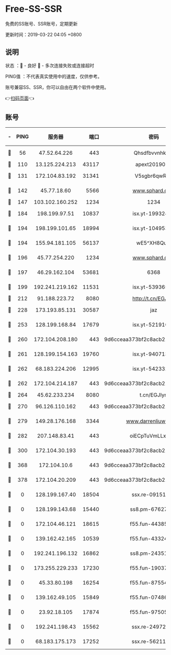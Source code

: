 # Free-SS-SSR

免费的SS账号、SSR账号，定期更新

更新时间：2019-03-22 04:05 +0800

## 说明

状态     ：🙂 - 良好 🙁 - 多次连接失败或连接超时

PING值   ：不代表真实使用中的速度，仅供参考。

账号兼容SS、SSR，你可以自由在两个软件中使用。

👉[扫码页面](https://liesauer.github.io/Free-SS-SSR/)👈

## 账号

|-|PING|服务器|端口|密码|加密方式|区域|
|:----:|:----:|:-----:|-----:|:----:|:----:|:----:|
|🙂|56|47.52.64.226|443|Qhsdfbvvnhkm1|aes-256-cfb|HK|
|🙂|110|13.125.224.213|43117|apext2019005|chacha20|KR|
|🙂|131|172.104.83.192|31341|V5sgbr6qwRg1|aes-256-cfb|JP|
|🙂|142|45.77.18.60|5566|www.sphard.com|aes-256-cfb|JP|
|🙂|147|103.102.160.252|1234|1234|rc4-md5|JP|
|🙂|184|198.199.97.51|10837|isx.yt-19932422|aes-256-cfb|US|
|🙂|194|198.199.101.65|18994|isx.yt-10495356|aes-256-cfb|US|
|🙂|194|155.94.181.105|56137|wE5^XH8Quw|aes-256-cfb|US|
|🙂|196|45.77.254.220|1234|www.sphard.com|aes-256-cfb|SG|
|🙂|197|46.29.162.104|53681|6368|aes-256-ctr|RU|
|🙂|199|192.241.219.162|11531|isx.yt-53936581|aes-256-cfb|US|
|🙂|212|91.188.223.72|8080|http://t.cn/EGJIyrl|rc4-md5|RU|
|🙂|228|173.193.85.131|30587|jaz|aes-256-cfb|US|
|🙂|253|128.199.168.84|17679|isx.yt-52191057|aes-256-cfb|SG|
|🙂|260|172.104.208.180|443|9d6cceaa373bf2c8acb22e60b6a58be6|aes-256-cfb|US|
|🙂|261|128.199.154.163|19760|isx.yt-94071337|aes-256-cfb|SG|
|🙂|262|68.183.224.206|12995|isx.yt-54233279|aes-256-cfb|SG|
|🙂|262|172.104.214.187|443|9d6cceaa373bf2c8acb22e60b6a58be6|aes-256-cfb|US|
|🙂|264|45.62.233.234|8080|t.cn/EGJIyrl|rc4-md5|CA|
|🙂|270|96.126.110.162|443|9d6cceaa373bf2c8acb22e60b6a58be6|aes-256-cfb|US|
|🙂|279|149.28.176.168|3344|www.darrenliuwei.com|aes-256-cfb|AU|
|🙂|282|207.148.83.41|443|oiECpTuVmLLxk4Ts|aes-256-cfb|AU|
|🙂|300|172.104.30.193|443|9d6cceaa373bf2c8acb22e60b6a58be6|aes-256-cfb|US|
|🙂|368|172.104.10.6|443|9d6cceaa373bf2c8acb22e60b6a58be6|aes-256-cfb|US|
|🙂|378|172.104.20.209|443|9d6cceaa373bf2c8acb22e60b6a58be6|aes-256-cfb|US|
|🙁|0|128.199.167.40|18504|ssx.re-09151309|aes-256-cfb|SG|
|🙁|0|128.199.143.68|15440|ss8.pm-67627124|aes-256-cfb|SG|
|🙁|0|172.104.46.121|18615|f55.fun-44385578|aes-256-cfb|SG|
|🙁|0|139.162.42.165|10539|f55.fun-43324976|aes-256-cfb|SG|
|🙁|0|192.241.196.132|16862|ss8.pm-24351736|aes-256-cfb|US|
|🙁|0|173.255.229.233|17230|f55.fun-19037951|aes-256-cfb|US|
|🙁|0|45.33.80.198|16254|f55.fun-87554546|aes-256-cfb|US|
|🙁|0|139.162.49.105|15849|f55.fun-07486804|aes-256-cfb|SG|
|🙁|0|23.92.18.105|17874|f55.fun-97505102|aes-256-cfb|US|
|🙁|0|192.241.198.43|15562|ssx.re-24972018|aes-256-cfb|US|
|🙁|0|68.183.175.173|17252|ssx.re-56211107|aes-256-cfb|US|

